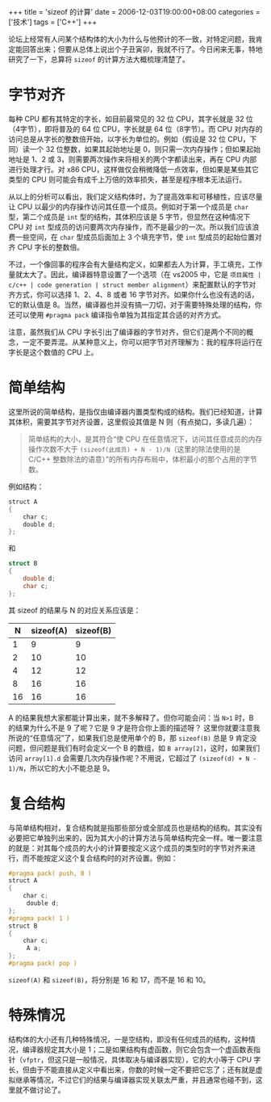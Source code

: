 +++
title = 'sizeof 的计算'
date = 2006-12-03T19:00:00+08:00
categories = ['技术']
tags = ['C++']
+++

论坛上经常有人问某个结构体的大小为什么与他预计的不一致，对特定问题，我肯定能回答出来；但要从总体上说出个子丑寅卯，我就不行了。今日闲来无事，特地研究了一下，总算将 `sizeof` 的计算方法大概梳理清楚了。

# 字节对齐

每种 CPU 都有其特定的字长，如目前最常见的 32 位 CPU，其字长就是 32 位（4字节），即将普及的 64 位 CPU，字长就是 64 位（8字节）。而 CPU 对内存的访问总是从字长的整数倍开始，以字长为单位的。例如（假设是 32 位 CPU，下同）读一个 32 位整数，如果其起始地址是 0，则只需一次内存操作；但如果起始地址是 1、2 或 3，则需要两次操作来将相关的两个字都读出来，再在 CPU 内部进行处理才行。对 x86 CPU，这样做仅会稍微降低一点效率，但如果是某些其它类型的 CPU 则可能会有成千上万倍的效率损失，甚至是程序根本无法运行。

从以上的分析可以看出，我们定义结构体时，为了提高效率和可移植性，应该尽量让 CPU 以最少的内存操作访问其任意一个成员。例如对于第一个成员是 `char` 型，第二个成员是 `int` 型的结构，其体积应该是 5 字节，但显然在这种情况下 CPU 对 `int` 型成员的访问要两次内存操作，而不是最少的一次。所以我们应该浪费一些空间，在 `char` 型成员后面加上 3 个填充字节，使 `int` 型成员的起始位置对齐 CPU 字长的整数倍。

不过，一个像回事的程序会有大量结构定义，如果都去人为计算，手工填充，工作量就太大了。因此，编译器特意设置了一个选项（在 vs2005 中，它是 `项目属性 | c/c++ | code generation | struct member alignment`）来配置默认的字节对齐方式，你可以选择 1、2、4、8 或者 16 字节对齐。如果你什么也没有选的话，它的默认值是 8。当然，编译器也并没有搞一刀切，对于需要特殊处理的结构，你还可以使用 `#pragma pack` 编译指令单独为其指定其合适的对齐方式。

注意，虽然我们从 CPU 字长引出了编译器的字节对齐，但它们是两个不同的概念，一定不要弄混。从某种意义上，你可以把字节对齐理解为：我的程序将运行在字长是这个数值的 CPU 上。

# 简单结构

这里所说的简单结构，是指仅由编译器内置类型构成的结构。我们已经知道，计算其体积，需要其字节对齐设置，这里假设其值是 N 则（有点拗口，多读几遍）：

> 简单结构的大小，是其符合“使 CPU 在任意情况下，访问其任意成员的内存操作次数不大于 `(sizeof(此成员) + N - 1)/N`（这里的除法使用的是 C/C++ 整数除法的语意）”的所有内存布局中，体积最小的那个占用的字节数。

例如结构：

```cpp
struct A
{
    char c;
    double d;
};
```

和

```cpp
struct B
{
    double d;
    char c;
};
```

其 sizeof 的结果与 N 的对应关系应该是：

| N  | sizeof(A) | sizeof(B) |
| -- | --------- | --------- |
| 1  | 9         | 9         |
| 2  | 10        | 10        |
| 4  | 12        | 12        |
| 8  | 16        | 16        |
| 16 | 16        | 16        |

A 的结果我想大家都能计算出来，就不多解释了。但你可能会问：当 `N>1` 时，B 的结果为什么不是 9 了呢？它是 9 才是符合你上面的描述呀？ 这里你就要注意我所说的“任意情况”了，如果我们总是使用单个的 B，那 `sizeof(B)` 总是 9 肯定没问题，但问题是我们有时会定义一个 B 的数组，如 `B array[2]`，这时，如果我们访问 `array[1].d` 会需要几次内存操作呢？不用说，它超过了 `(sizeof(d) + N - 1)/N`，所以它的大小不能总是 9。

# 复合结构

与简单结构相对，复合结构就是指那些部分或全部成员也是结构的结构。其实没有必要把它单独列出来的，因为其大小的计算方法与简单结构完全一样。唯一要注意的就是：对其每个成员的大小的计算要按定义这个成员的类型时的字节对齐来进行，而不能按定义这个复合结构时的对齐设置。例如：

```cpp
#pragma pack( push, 8 ) 
struct A 
{ 
    char c; 
     double d; 
}; 
#pragma pack( 1 ) 
struct B 
{ 
    char c; 
     A a; 
}; 
#pragma pack( pop )
```

`sizeof(A)` 和 `sizeof(B)`，将分别是 16 和 17，而不是 16 和 10。

# 特殊情况

结构体的大小还有几种特殊情况，一是空结构，即没有任何成员的结构，这种情况，编译器规定其大小是 1；二是如果结构有虚函数，则它会包含一个虚函数表指针（`vfptr`，但这只是一般情况，具体取决与编译器实现），它的大小等于 CPU 字长，但由于不能直接从定义中看出来，你数的时候一定不要把它忘了；还有就是虚拟继承等情况，不过它们的结果与编译器实现关联太严重，并且通常也碰不到，这里就不做讨论了。
